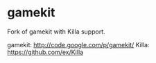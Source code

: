 gamekit
=======

Fork of gamekit with Killa support.

gamekit: http://code.google.com/p/gamekit/
Killa: https://github.com/ex/Killa

